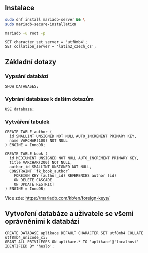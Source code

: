 ## Instalace
```bash
sudo dnf install mariadb-server && \
sudo mariadb-secure-installation

mariadb -u root -p
```

```mariadb
SET character_set_server = 'utf8mb4';
SET collation_server = 'latin2_czech_cs';
```

## Základní dotazy
### Vypsání databází
`SHOW DATABASES;`

### Vybrání databáze k dalším dotazům
`USE databaze;`

### Vytváření tabulek
```
CREATE TABLE author (
  id SMALLINT UNSIGNED NOT NULL AUTO_INCREMENT PRIMARY KEY,
  name VARCHAR(100) NOT NULL
) ENGINE = InnoDB;
```
```
CREATE TABLE book (
  id MEDIUMINT UNSIGNED NOT NULL AUTO_INCREMENT PRIMARY KEY,
  title VARCHAR(200) NOT NULL,
  author_id SMALLINT UNSIGNED NOT NULL,
  CONSTRAINT `fk_book_author`
    FOREIGN KEY (author_id) REFERENCES author (id)
    ON DELETE CASCADE
    ON UPDATE RESTRICT
) ENGINE = InnoDB;
```
Více zde: https://mariadb.com/kb/en/foreign-keys/

## Vytvoření databáze a uživatele se všemi oprávněními k databázi
```mariadb
CREATE DATABASE aplikace DEFAULT CHARACTER SET utf8mb4 COLLATE utf8mb4_unicode_ci;
GRANT ALL PRIVILEGES ON aplikace.* TO 'aplikace'@'localhost' IDENTIFIED BY 'heslo';
```
